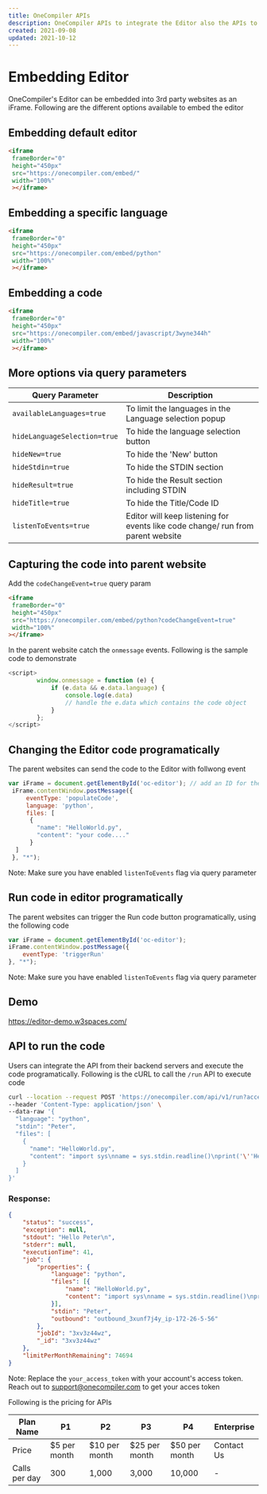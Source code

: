 ```yaml
---
title: OneCompiler APIs
description: OneCompiler APIs to integrate the Editor also the APIs to run the code
created: 2021-09-08
updated: 2021-10-12
---
```


# Embedding Editor 
OneCompiler's Editor can be embedded into 3rd party websites as an iFrame. 
Following are the different options available to embed the editor

## Embedding default editor


```html
<iframe
 frameBorder="0"
 height="450px"  
 src="https://onecompiler.com/embed/" 
 width="100%"
 ></iframe>
``` 

## Embedding a specific language

```html
<iframe
 frameBorder="0"
 height="450px"  
 src="https://onecompiler.com/embed/python" 
 width="100%"
 ></iframe>
```

## Embedding a code

```html
<iframe
 frameBorder="0"
 height="450px"  
 src="https://onecompiler.com/embed/javascript/3wyne344h" 
 width="100%"
 ></iframe>
```

## More options via query parameters 

| Query Parameter  | Description |
| ----------- | ----------- |
| `availableLanguages=true`| To limit the languages in the Language selection popup|
| `hideLanguageSelection=true`   | To hide the language selection button|
| `hideNew=true` |To hide the 'New' button |
| `hideStdin=true` |To hide the STDIN section |
| `hideResult=true` |To hide the Result section including STDIN |
| `hideTitle=true` |To hide the Title/Code ID|
| `listenToEvents=true`| Editor will keep listening for events like code change/ run from parent website|

## Capturing the code into parent website 
Add the `codeChangeEvent=true` query param
```html
<iframe 
 frameBorder="0" 
 height="450px"
 src="https://onecompiler.com/embed/python?codeChangeEvent=true"
 width="100%"
></iframe>
```

In the parent website catch the `onmessage` events. Following is the sample code to demonstrate 

```javascript
<script>
        window.onmessage = function (e) {
            if (e.data && e.data.language) {
                console.log(e.data)
                // handle the e.data which contains the code object
            }
        };
</script>
```

## Changing the Editor code programatically 
The parent websites can send the code to the Editor with follwong event 

```javascript
var iFrame = document.getElementById('oc-editor'); // add an ID for the <iframe tag
 iFrame.contentWindow.postMessage({
     eventType: 'populateCode',
     language: 'python',
     files: [
      {
        "name": "HelloWorld.py",
        "content": "your code...."
      }
  ]
 }, "*");
```
Note: Make sure you have enabled `listenToEvents` flag via query parameter
## Run code in editor programatically 
The parent websites can trigger the Run code button programatically, using the following code 

```javascript
var iFrame = document.getElementById('oc-editor');
iFrame.contentWindow.postMessage({
    eventType: 'triggerRun'
}, "*");
```

Note: Make sure you have enabled `listenToEvents` flag via query parameter

## Demo
https://editor-demo.w3spaces.com/

## API to run the code 
Users can integrate the API from their backend servers and execute the code programatically. 
Following is the cURL to call the `/run` API to execute code

```sh
curl --location --request POST 'https://onecompiler.com/api/v1/run?access_token=your_access_token' \
--header 'Content-Type: application/json' \
--data-raw '{
  "language": "python",
  "stdin": "Peter",
  "files": [
    {
      "name": "HelloWorld.py",
      "content": "import sys\nname = sys.stdin.readline()\nprint('\''Hello '\''+ name)"
    }
  ]
}'
```
### Response: 

```json
{
	"status": "success",
	"exception": null,
	"stdout": "Hello Peter\n",
	"stderr": null,
	"executionTime": 41,
	"job": {
		"properties": {
			"language": "python",
			"files": [{
				"name": "HelloWorld.py",
				"content": "import sys\nname = sys.stdin.readline()\nprint('Hello '+ name)"
			}],
			"stdin": "Peter",
			"outbound": "outbound_3xunf7j4y_ip-172-26-5-56"
		},
		"jobId": "3xv3z44wz",
		"_id": "3xv3z44wz"
	},
	"limitPerMonthRemaining": 74694
}
```

Note: Replace the `your_access_token` with your account's access token. Reach out to support@onecompiler.com to get your acces token

Following is the pricing for APIs

|Plan Name| P1 | P2 | P3 | P4 | Enterprise |
|---|---|---|---|---|---|
|Price|$5 per month | $10 per month | $25 per month | $50 per month | Contact Us|
|Calls per day| 300| 1,000| 3,000| 10,000| - |

